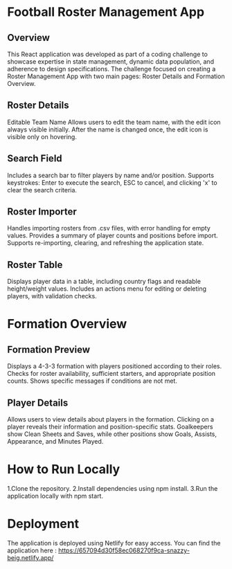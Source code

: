 # Football Roster Management App
## Overview
This React application was developed as part of a coding challenge to showcase expertise in state management, dynamic data population, and adherence to design specifications. The challenge focused on creating a Roster Management App with two main pages: Roster Details and Formation Overview.

## Roster Details
Editable Team Name
Allows users to edit the team name, with the edit icon always visible initially.
After the name is changed once, the edit icon is visible only on hovering.

## Search Field
Includes a search bar to filter players by name and/or position.
Supports keystrokes: Enter to execute the search, ESC to cancel, and clicking 'x' to clear the search criteria.

## Roster Importer
Handles importing rosters from .csv files, with error handling for empty values.
Provides a summary of player counts and positions before import.
Supports re-importing, clearing, and refreshing the application state.

## Roster Table
Displays player data in a table, including country flags and readable height/weight values.
Includes an actions menu for editing or deleting players, with validation checks.

# Formation Overview
## Formation Preview
Displays a 4-3-3 formation with players positioned according to their roles.
Checks for roster availability, sufficient starters, and appropriate position counts.
Shows specific messages if conditions are not met.

## Player Details
Allows users to view details about players in the formation.
Clicking on a player reveals their information and position-specific stats.
Goalkeepers show Clean Sheets and Saves, while other positions show Goals, Assists, Appearance, and Minutes Played.

# How to Run Locally
1.Clone the repository.
2.Install dependencies using npm install.
3.Run the application locally with npm start.

# Deployment
The application is deployed using Netlify for easy access.
You can find the application here : https://657094d30f58ec068270f9ca-snazzy-beig.netlify.app/
